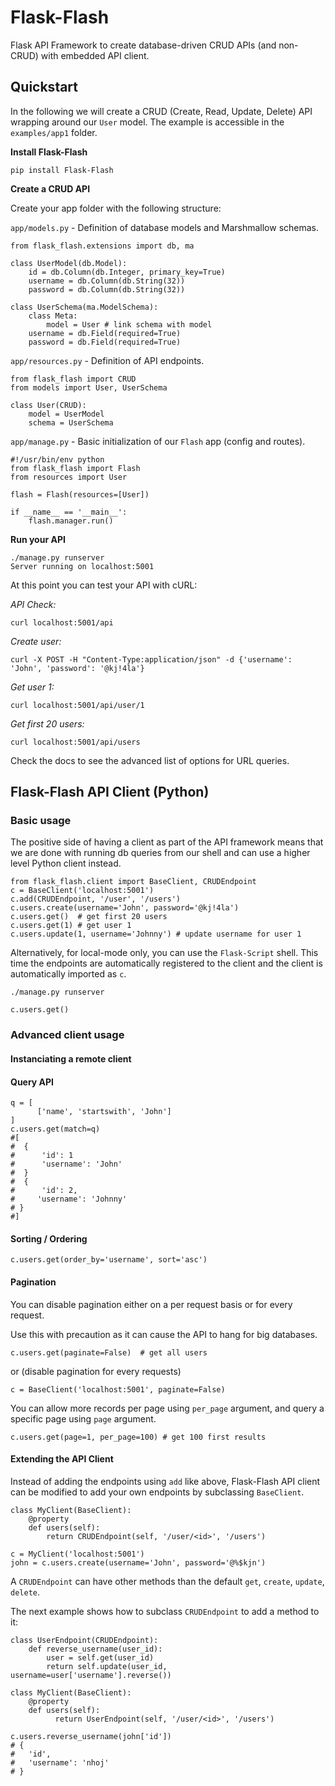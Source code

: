 # Flask-Flash
Flask API Framework to create database-driven CRUD APIs (and non-CRUD) with embedded API client.

Quickstart
-----------

In the following we will create a CRUD (Create, Read, Update, Delete) API
wrapping around our `User` model.
The example is accessible in the `examples/app1` folder.

**Install Flask-Flash**

```pip install Flask-Flash```


**Create a CRUD API**

Create your app folder with the following structure:

`app/models.py` - Definition of database models and Marshmallow schemas.

```
from flask_flash.extensions import db, ma

class UserModel(db.Model):
    id = db.Column(db.Integer, primary_key=True)
    username = db.Column(db.String(32))
    password = db.Column(db.String(32))

class UserSchema(ma.ModelSchema):
    class Meta:
        model = User # link schema with model
    username = db.Field(required=True)
    password = db.Field(required=True)
```

`app/resources.py` - Definition of API endpoints.
```
from flask_flash import CRUD
from models import User, UserSchema

class User(CRUD):
    model = UserModel
    schema = UserSchema
```

`app/manage.py` - Basic initialization of our `Flash` app (config and routes).

```
#!/usr/bin/env python
from flask_flash import Flash
from resources import User

flash = Flash(resources=[User])

if __name__ == '__main__':
    flash.manager.run()

```

**Run your API**

```
./manage.py runserver
Server running on localhost:5001
```
At this point you can test your API with cURL:

*API Check:*

`curl localhost:5001/api`

*Create user:*

`curl -X POST -H "Content-Type:application/json" -d {'username': 'John', 'password': '@kj!4la'}`

*Get user 1:*

`curl localhost:5001/api/user/1`

*Get first 20 users:*

`curl localhost:5001/api/users`

Check the docs to see the advanced list of options for URL queries.

Flask-Flash API Client (Python)
-----------

### Basic usage
The positive side of having a client as part of the API framework means that
we are done with running db queries from our shell and can use a higher level
Python client instead.

```
from flask_flash.client import BaseClient, CRUDEndpoint  
c = BaseClient('localhost:5001')
c.add(CRUDEndpoint, '/user', '/users')
c.users.create(username='John', password='@kj!4la')
c.users.get()  # get first 20 users
c.users.get(1) # get user 1
c.users.update(1, username='Johnny') # update username for user 1
```

Alternatively, for local-mode only, you can use the `Flask-Script` shell.
This time the endpoints are automatically registered to the client and the client
is automatically imported as `c`.

`./manage.py runserver`

```
c.users.get()
```

### Advanced client usage

#### Instanciating a remote client


#### Query API
```
q = [
	  ['name', 'startswith', 'John']
]
c.users.get(match=q)
#[
#  {
#      'id': 1
#      'username': 'John'
#  }
#  {
#      'id': 2,
#     'username': 'Johnny'
# }
#]
```

#### Sorting / Ordering
```
c.users.get(order_by='username', sort='asc')
```

#### Pagination
You can disable pagination either on a per request basis or for every request.

Use this with precaution as it can cause the API to hang for big databases.
```
c.users.get(paginate=False)  # get all users
```
or (disable pagination for every requests)
```
c = BaseClient('localhost:5001', paginate=False)
```

You can allow more records per page using `per_page` argument, and query a specific page using `page` argument.
```
c.users.get(page=1, per_page=100) # get 100 first results
```

#### Extending the API Client
Instead of adding the endpoints using `add` like above, Flask-Flash API client can be modified to add your own endpoints by subclassing `BaseClient`.
```
class MyClient(BaseClient):
	@property
    def users(self):
    	return CRUDEndpoint(self, '/user/<id>', '/users')

c = MyClient('localhost:5001')
john = c.users.create(username='John', password='@%$kjn')
```

A `CRUDEndpoint` can have other methods than the default `get`, `create`, `update`, `delete`.

The next example shows how to subclass `CRUDEndpoint` to add a method to it:

```
class UserEndpoint(CRUDEndpoint):
  	def reverse_username(user_id):
      	user = self.get(user_id)
        return self.update(user_id, username=user['username'].reverse())

class MyClient(BaseClient):
	@property
    def users(self):
    	  return UserEndpoint(self, '/user/<id>', '/users')

c.users.reverse_username(john['id'])
# {
#	'id',
#	'username': 'nhoj'
# }
```
